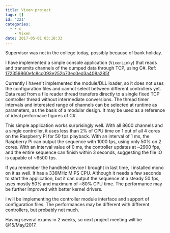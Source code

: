 ```yaml
---
title: Vixen project
tags: []
id: '221'
categories:
  - - c
    - Vixen
date: 2017-05-01 03:18:33
---
```


Supervisor was not in the college today, possibly because of bank holiday.

I have implemented a simple console application (`VixenLinky`) that reads and transmits channels of the dumped data through TCP, using C#. Ref: [172359860efc8cc093e252b73ec0ed3a408a285f](https://github.com/zhiyb/vixen/commit/172359860efc8cc093e252b73ec0ed3a408a285f)
<!-- more -->
Currently I haven't implemented the module/DLL loader, so it does not uses the configuration files and cannot select between different controllers yet. Data read from a file reader thread transfers directly to a single fixed TCP controller thread without intermediate conversions. The thread timer intervals and interested range of channels can be selected at runtime as parameters, as the basis of a modular design. It may be used as a reference of ideal performace figures of C#.

This simple application works surprisingly well. With all 8600 channels and a single controller, it uses less than 2% of CPU time on 1 out of all 4 cores on the Raspberry Pi for 50 fps playback. With an interval of 1 ms, the Raspberry Pi can output the sequence with 1000 fps, using only 50% on 2 cores. With an interval value of 0 ms, the controller updates at ~2900 fps, and the entire sequence can finish within 3 seconds, suggesting the file IO is capable of ~6500 fps.

If you remember the handheld device I brought in last time, I installed mono on it as well. It has a 336MHz MIPS CPU. Although it needs a few seconds to start the application, but it can output the sequence at a steady 50 fps, uses mostly 50% and maximum of ~80% CPU time. The performance may be further improved with better kernel drivers.

I will be implementing the controller module interface and support of configuration files. The performances may be different with different controllers, but probably not much.

Having several exams in 2 weeks, so next project meeting will be @15/May/2017.